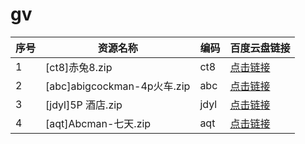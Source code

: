 # gv

 | 序号 |	资源名称 |	编码 |	百度云盘链接
 -|-|-|-
 | 1 |	[ct8]赤兔8.zip |	ct8 |	[点击链接](https://pan.baidu.com/s/14C0cyP6Xx6L0TlSl5Z7g4w)
 | 2 |	[abc]abigcockman-4p火车.zip |	abc |	[点击链接](https://pan.baidu.com/s/1leri30Tso_ZgbV7xY89oag)
 | 3 |	[jdyl]5P 酒店.zip | jdyl |	[点击链接](https://pan.baidu.com/s/10Rr_eBDcX__ImxEIOXhK_w)
 | 4 |	[aqt]Abcman-七天.zip |	aqt |	[点击链接](https://pan.baidu.com/s/1H_MaGo8w-0JOrcLczCrDDQ)
